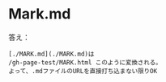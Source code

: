 # Mark.md

答え：  
```
[./MARK.md](./MARK.md)は
/gh-page-test/MARK.html このように変換される。
よって、.mdファイルのURLを直接打ち込まない限りOK
```